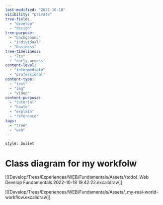 ```yaml
---
last-modified: "2022-10-18"
visibility: "private"
tree-field:
  - "develop"
  - "design"
tree-purpose:
  - "background"
  - "individual"
  - "business"
tree-timeliness:
  - "lts"
  - "early-access"
content-level:
  - "intermediate"
  - "professional"
content-type:
  - "text"
  - "img"
  - "video"
content-purpose:
  - "tutorial"
  - "howto"
  - "explain"
  - "reference"
tags:
  - "tree"
  - "web"
---
```

```toc
style: bullet
```

# Class diagram for my workfolw
![[Develop/Trees/Experiences/WEB/Fundamentals/Assets/(todo)_Web Develop Fundamentals 2022-10-18 19.42.22.excalidraw]]

![[Develop/Trees/Experiences/WEB/Fundamentals/Assets/_my-real-world-workflow.excalidraw]]